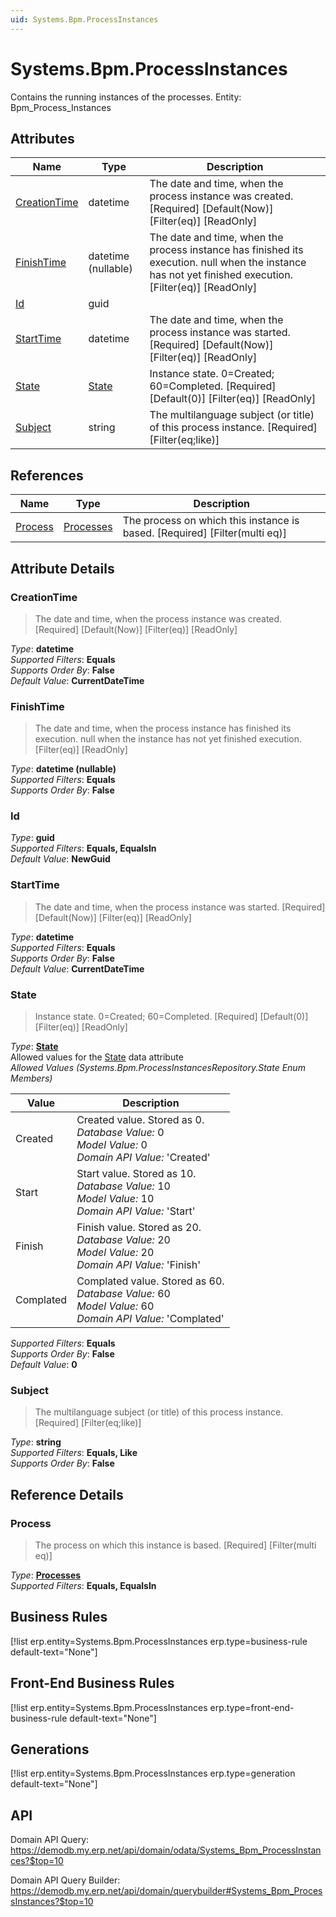 ```yaml
---
uid: Systems.Bpm.ProcessInstances
---
```

# Systems.Bpm.ProcessInstances

Contains the running instances of the processes. Entity: Bpm_Process_Instances

## Attributes

| Name | Type | Description |
| ---- | ---- | --- |
| [CreationTime](Systems.Bpm.ProcessInstances.md#creationtime) | datetime | The date and time, when the process instance was created. [Required] [Default(Now)] [Filter(eq)] [ReadOnly] 
| [FinishTime](Systems.Bpm.ProcessInstances.md#finishtime) | datetime (nullable) | The date and time, when the process instance has finished its execution. null when the instance has not yet finished execution. [Filter(eq)] [ReadOnly] 
| [Id](Systems.Bpm.ProcessInstances.md#id) | guid |  
| [StartTime](Systems.Bpm.ProcessInstances.md#starttime) | datetime | The date and time, when the process instance was started. [Required] [Default(Now)] [Filter(eq)] [ReadOnly] 
| [State](Systems.Bpm.ProcessInstances.md#state) | [State](Systems.Bpm.ProcessInstances.md#state) | Instance state. 0=Created; 60=Completed. [Required] [Default(0)] [Filter(eq)] [ReadOnly] 
| [Subject](Systems.Bpm.ProcessInstances.md#subject) | string | The multilanguage subject (or title) of this process instance. [Required] [Filter(eq;like)] 

## References

| Name | Type | Description |
| ---- | ---- | --- |
| [Process](Systems.Bpm.ProcessInstances.md#process) | [Processes](Systems.Bpm.Processes.md) | The process on which this instance is based. [Required] [Filter(multi eq)] |


## Attribute Details

### CreationTime

> The date and time, when the process instance was created. [Required] [Default(Now)] [Filter(eq)] [ReadOnly]

_Type_: **datetime**  
_Supported Filters_: **Equals**  
_Supports Order By_: **False**  
_Default Value_: **CurrentDateTime**  

### FinishTime

> The date and time, when the process instance has finished its execution. null when the instance has not yet finished execution. [Filter(eq)] [ReadOnly]

_Type_: **datetime (nullable)**  
_Supported Filters_: **Equals**  
_Supports Order By_: **False**  

### Id

_Type_: **guid**  
_Supported Filters_: **Equals, EqualsIn**  
_Default Value_: **NewGuid**  

### StartTime

> The date and time, when the process instance was started. [Required] [Default(Now)] [Filter(eq)] [ReadOnly]

_Type_: **datetime**  
_Supported Filters_: **Equals**  
_Supports Order By_: **False**  
_Default Value_: **CurrentDateTime**  

### State

> Instance state. 0=Created; 60=Completed. [Required] [Default(0)] [Filter(eq)] [ReadOnly]

_Type_: **[State](Systems.Bpm.ProcessInstances.md#state)**  
Allowed values for the [State](Systems.Bpm.ProcessInstances.md#state) data attribute  
_Allowed Values (Systems.Bpm.ProcessInstancesRepository.State Enum Members)_  

| Value | Description |
| ---- | --- |
| Created | Created value. Stored as 0. <br /> _Database Value:_ 0 <br /> _Model Value:_ 0 <br /> _Domain API Value:_ 'Created' |
| Start | Start value. Stored as 10. <br /> _Database Value:_ 10 <br /> _Model Value:_ 10 <br /> _Domain API Value:_ 'Start' |
| Finish | Finish value. Stored as 20. <br /> _Database Value:_ 20 <br /> _Model Value:_ 20 <br /> _Domain API Value:_ 'Finish' |
| Complated | Complated value. Stored as 60. <br /> _Database Value:_ 60 <br /> _Model Value:_ 60 <br /> _Domain API Value:_ 'Complated' |

_Supported Filters_: **Equals**  
_Supports Order By_: **False**  
_Default Value_: **0**  

### Subject

> The multilanguage subject (or title) of this process instance. [Required] [Filter(eq;like)]

_Type_: **string**  
_Supported Filters_: **Equals, Like**  
_Supports Order By_: **False**  


## Reference Details

### Process

> The process on which this instance is based. [Required] [Filter(multi eq)]

_Type_: **[Processes](Systems.Bpm.Processes.md)**  
_Supported Filters_: **Equals, EqualsIn**  



## Business Rules

[!list erp.entity=Systems.Bpm.ProcessInstances erp.type=business-rule default-text="None"]

## Front-End Business Rules

[!list erp.entity=Systems.Bpm.ProcessInstances erp.type=front-end-business-rule default-text="None"]

## Generations

[!list erp.entity=Systems.Bpm.ProcessInstances erp.type=generation default-text="None"]

## API

Domain API Query:
<https://demodb.my.erp.net/api/domain/odata/Systems_Bpm_ProcessInstances?$top=10>

Domain API Query Builder:
<https://demodb.my.erp.net/api/domain/querybuilder#Systems_Bpm_ProcessInstances?$top=10>

